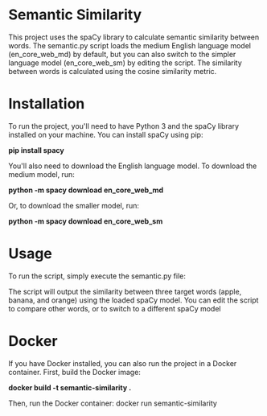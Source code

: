 # Semantic Similarity

This project uses the spaCy library to calculate semantic similarity between words. The semantic.py script loads the medium English language model (en_core_web_md) by default, but you can also switch to the simpler language model (en_core_web_sm) by editing the script. The similarity between words is calculated using the cosine similarity metric.


# Installation
To run the project, you'll need to have Python 3 and the spaCy library installed on your machine. You can install spaCy using pip:

**pip install spacy**

You'll also need to download the English language model. To download the medium model, run:

**python -m spacy download en_core_web_md**

Or, to download the smaller model, run:

**python -m spacy download en_core_web_sm**



# Usage
To run the script, simply execute the semantic.py file:

The script will output the similarity between three target words (apple, banana, and orange) using the loaded spaCy model. You can edit the script to compare other words, or to switch to a different spaCy model

# Docker
If you have Docker installed, you can also run the project in a Docker container. First, build the Docker image:


**docker build -t semantic-similarity .**


Then, run the Docker container:
  docker run semantic-similarity




